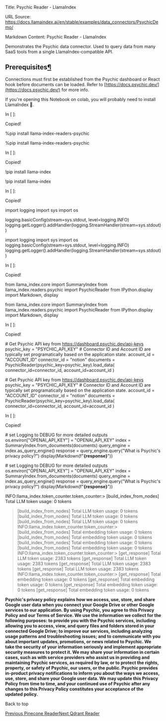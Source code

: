 Title: Psychic Reader - LlamaIndex

URL Source: https://docs.llamaindex.ai/en/stable/examples/data_connectors/PsychicDemo/

Markdown Content:
Psychic Reader - LlamaIndex


Demonstrates the Psychic data connector. Used to query data from many SaaS tools from a single LlamaIndex-compatible API.

Prerequisites[¶](https://docs.llamaindex.ai/en/stable/examples/data_connectors/PsychicDemo/#prerequisites)
----------------------------------------------------------------------------------------------------------

Connections must first be established from the Psychic dashboard or React hook before documents can be loaded. Refer to [https://docs.psychic.dev/](https://docs.psychic.dev/) for more info.

If you're opening this Notebook on colab, you will probably need to install LlamaIndex 🦙.

In \[ \]:

Copied!

%pip install llama\-index\-readers\-psychic

%pip install llama-index-readers-psychic

In \[ \]:

Copied!

!pip install llama\-index

!pip install llama-index

In \[ \]:

Copied!

import logging
import sys
import os

logging.basicConfig(stream\=sys.stdout, level\=logging.INFO)
logging.getLogger().addHandler(logging.StreamHandler(stream\=sys.stdout))

import logging import sys import os logging.basicConfig(stream=sys.stdout, level=logging.INFO) logging.getLogger().addHandler(logging.StreamHandler(stream=sys.stdout))

In \[ \]:

Copied!

from llama\_index.core import SummaryIndex
from llama\_index.readers.psychic import PsychicReader
from IPython.display import Markdown, display

from llama\_index.core import SummaryIndex from llama\_index.readers.psychic import PsychicReader from IPython.display import Markdown, display

In \[ \]:

Copied!

\# Get Psychic API key from https://dashboard.psychic.dev/api-keys
psychic\_key \= "PSYCHIC\_API\_KEY"
\# Connector ID and Account ID are typically set programatically based on the application state.
account\_id \= "ACCOUNT\_ID"
connector\_id \= "notion"
documents \= PsychicReader(psychic\_key\=psychic\_key).load\_data(
    connector\_id\=connector\_id, account\_id\=account\_id
)

\# Get Psychic API key from https://dashboard.psychic.dev/api-keys psychic\_key = "PSYCHIC\_API\_KEY" # Connector ID and Account ID are typically set programatically based on the application state. account\_id = "ACCOUNT\_ID" connector\_id = "notion" documents = PsychicReader(psychic\_key=psychic\_key).load\_data( connector\_id=connector\_id, account\_id=account\_id )

In \[ \]:

Copied!

\# set Logging to DEBUG for more detailed outputs
os.environ\["OPENAI\_API\_KEY"\] \= "OPENAI\_API\_KEY"
index \= SummaryIndex.from\_documents(documents)
query\_engine \= index.as\_query\_engine()
response \= query\_engine.query("What is Psychic's privacy policy?")
display(Markdown(f"<b>{response}</b>"))

\# set Logging to DEBUG for more detailed outputs os.environ\["OPENAI\_API\_KEY"\] = "OPENAI\_API\_KEY" index = SummaryIndex.from\_documents(documents) query\_engine = index.as\_query\_engine() response = query\_engine.query("What is Psychic's privacy policy?") display(Markdown(f"**{response}**"))

INFO:llama\_index.token\_counter.token\_counter:> \[build\_index\_from\_nodes\] Total LLM token usage: 0 tokens
> \[build\_index\_from\_nodes\] Total LLM token usage: 0 tokens
> \[build\_index\_from\_nodes\] Total LLM token usage: 0 tokens
> \[build\_index\_from\_nodes\] Total LLM token usage: 0 tokens
INFO:llama\_index.token\_counter.token\_counter:> \[build\_index\_from\_nodes\] Total embedding token usage: 0 tokens
> \[build\_index\_from\_nodes\] Total embedding token usage: 0 tokens
> \[build\_index\_from\_nodes\] Total embedding token usage: 0 tokens
> \[build\_index\_from\_nodes\] Total embedding token usage: 0 tokens
INFO:llama\_index.token\_counter.token\_counter:> \[get\_response\] Total LLM token usage: 2383 tokens
> \[get\_response\] Total LLM token usage: 2383 tokens
> \[get\_response\] Total LLM token usage: 2383 tokens
> \[get\_response\] Total LLM token usage: 2383 tokens
INFO:llama\_index.token\_counter.token\_counter:> \[get\_response\] Total embedding token usage: 0 tokens
> \[get\_response\] Total embedding token usage: 0 tokens
> \[get\_response\] Total embedding token usage: 0 tokens
> \[get\_response\] Total embedding token usage: 0 tokens

**Psychic's privacy policy explains how we access, use, store, and share Google user data when you connect your Google Drive or other Google services to our application. By using Psychic, you agree to this Privacy Policy and our Terms of Service. We use the information we collect for the following purposes: to provide you with the Psychic services, including allowing you to access, view, and query files and folders stored in your connected Google Drive; to improve our services, including analyzing usage patterns and troubleshooting issues; and to communicate with you about important updates, promotions, or news related to Psychic. We take the security of your information seriously and implement appropriate security measures to protect it. We may share your information in certain cases, such as with service providers who assist us in providing and maintaining Psychic services, as required by law, or to protect the rights, property, or safety of Psychic, our users, or the public. Psychic provides in-product privacy notifications to inform you about the ways we access, use, store, and share your Google user data. We may update this Privacy Policy from time to time, and your continued use of Psychic after any changes to this Privacy Policy constitutes your acceptance of the updated policy.**

Back to top

[Previous Pinecone Reader](https://docs.llamaindex.ai/en/stable/examples/data_connectors/PineconeDemo/)[Next Qdrant Reader](https://docs.llamaindex.ai/en/stable/examples/data_connectors/QdrantDemo/)
